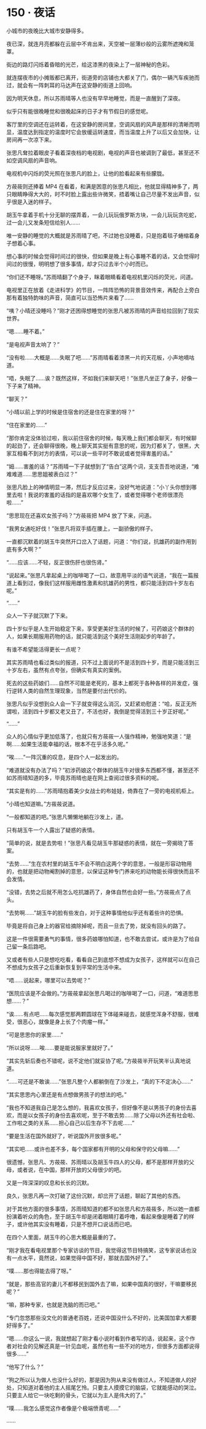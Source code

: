 <link rel="stylesheet" href="../styles/text.css"/>
<h1>150 · 夜话</h1>

小城市的夜晚比大城市安静得多。

夜已深，就连月亮都躲在云层中不肯出来，天空被一层薄纱般的云雾所遮掩和笼罩。

街边的路灯闪烁着昏暗的光芒，给这漆黑的夜染上了一层神秘的色彩。

就连摆夜市的小摊贩都已离开，街道旁的店铺也大都关了门，偶尔一辆汽车疾驰而过，就会有一阵刺耳的马达声在这安静的街道上回响。

因为明天休息，所以苏雨晴等人也没有早早地睡觉，而是一直醒到了深夜。

似乎只有能很晚睡觉和很晚起床的日子才有节假日的感觉呢。

客厅里的空调还在运转着，在这安静的房间里，空调风扇的风声是那样的清晰而明显，温度达到指定的温度时它会放缓运转速度，而当温度上升了以后又会加快，让房间再一次凉下来。

张思凡耷拉着眼皮子看着深夜档的电视剧，电视的声音也被调到了最低，甚至还不如空调风扇的声音响。

电视机中闪烁的荧光照在张思凡的脸上，让他的脸看起来有些朦胧。

方莜莜则还捧着 MP4 在看着，和满是困意的张思凡相比，他就显得精神多了，两只眼睛睁得大大的，时不时脸上露出些许微笑，捂着嘴让自己尽量不发出声音，似乎很是入迷的样子。

胡玉牛拿着手机十分无聊的摆弄着，一会儿玩玩俄罗斯方块，一会儿玩玩贪吃蛇，过一会儿又发条短信给别人……

唯一安静的睡觉的大概就是苏雨晴了吧，不过她也没睡着，只是抱着毯子蜷缩着身子想着心事。

想心事的时候会觉得时间过的很快，但如果是晚上有心事睡不着的话，又会觉得时间过的很慢，明明想了很多事情，却才只过去半个小时而已。

“你们还不睡呀。”苏雨晴翻了个身子，眯着眼睛看着电视机里闪烁的荧光，问道。

电视里正在放着《走进科学》的节目，一阵阵恐怖的背景音效传来，再配合上旁白那有着独特韵味的声音，简直可以当恐怖片来看了……

“咦？小晴还没睡吗？”刚才还困得想睡觉的张思凡被苏雨晴的声音给拉回到了现实世界。

“嗯……睡不着。”

“是电视声音太响了？”

“没有啦……大概是……失眠了吧……”苏雨晴看着漆黑一片的天花板，小声地嘀咕道。

“唔，失眠了……诶？既然这样，不如我们来聊天吧！”张思凡坐正了身子，好像一下子来了精神。

“聊天？”

“小晴以前上学的时候是住宿舍的还是住在家里的呀？”

“住在家里的……”

“那你肯定没体验过啦，我以前住宿舍的时候，每天晚上我们都会聊天，有时候聊的起劲了，还会聊得很晚，晚上聊天其实挺有意思的呢，因为灯都关了，很黑，大家互相看不到对方的表情，可以说一些平时不敢说或者觉得害羞的话。”

“姆……害羞的话？”苏雨晴一下子就想到了“告白”这两个词，支支吾吾地说道，“难难难道……思思姐被表白过？”

张思凡脸上的神情明显一滞，然后才反应过来，没好气地说道：“小丫头你想到哪里去啦！我说的害羞的话指的是喜欢哪个女生了，或者觉得哪个老师很漂亮啦……”

“思思现在还喜欢女孩子吗？”方莜莜把 MP4 放了下来，问道。

“我男女通吃好伐！”张思凡将双手插在腰上，一副骄傲的样子。

一直都沉默着的胡玉牛突然开口岔入了话题，问道：“你们说，抗雄药的副作用到底有多大啊？”

“……应该……不轻，反正很伤肝也很伤肾。”

“说起来。”张思凡拿起桌上的咖啡喝了一口，故意用平淡的语气说道，“我在一篇报道上看到过，像我们这样服用雌性激素和抗雄药的男性，都只能活到四十岁左右呢。”

“……”

众人一下子就沉默了下来。

四十岁似乎是人生开始稳定下来，享受更美好生活的时候了，可药娘这个群体的人，如果长期服用药物的话，就只能活到这个美好生活刚起步的年龄了。

有谁不希望能活得更长一点呢？

其实苏雨晴也看过类似的报道，只不过上面说的不是活到四十岁，而是只能活到三十岁左右，虽然有点夸张，但确实有真实的案例。

死去的这些药娘们……自然不可能是老死的，基本上都死于各种各样的并发症，强行逆转人类的自然生理现象，当然是要付出代价的。

张思凡似乎没想到众人会一下子就变得这么消沉，又赶紧劝慰道：“哈，反正无所谓啦，活到四十岁都又老又丑了，不活也好，我倒是觉得活到三十岁正好呢。”

“……”

众人的心情似乎更加低落了，也就只有方莜莜一人强作精神，勉强地笑道：“是啊……如果生活能幸福的话，根本不在乎活多久呢。”

“唉……”一阵沉重的叹息，是四个人一起发出的。

“难道就没有办法了吗？”初涉药娘这个群体的胡玉牛对很多东西都不懂，甚至还不如苏雨晴知道的多，毕竟苏雨晴也是在网上查阅过很多资料的呢。

“其实是有的……”苏雨晴抱着美少女战士的布娃娃，倚靠在了一旁的电视机柜上。

“小晴也知道嘛。”方莜莜说道。

“一般都知道的吧。”张思凡懒懒地躺在沙发上，道。

只有胡玉牛一个人露出了疑惑的表情。

“简单的说，就是去势啦！”张思凡看见胡玉牛那疑惑的表情，就在一旁揭晓了答案。

“去势……”生在农村里的胡玉牛不会不明白这两个字的意思，一般是形容动物用的，也就是把动物阉割掉的意思，以保证这种专门养来吃的动物能长得很快而且不会发情。

“没错，去势之后就不用怎么吃抗雄药了，身体自然也会好一些。”方莜莜点了点头。

“去势啊……”胡玉牛的脸有些发白，对于这种事情他似乎还有着些许的恐惧。

毕竟是将自己身上的器官给摘除掉呢，而且一旦去了势，就没有回头的路了。

这是一件很需要勇气的事情，很多药娘哪怕知道，也不敢去尝试，或许是为了给自己留一条后路吧。

又或者有些人只是想吃吃看，看看自己到底想不想成为女孩子，这样就可以在自己不想成为女孩子之后重新恢复到平常的生活中来。

“唔……说起来，哪里可以去势呢？”

“医院应该是不会做的。”方莜莜拿起张思凡喝过的咖啡喝了一口，问道，“难道思思想……？”

“诶……有点吧……每次感觉那两颗圆球在下体碰来碰去，就感觉浑身不舒服，很难受，很恶心，就像是身上长了个肉瘤一样。”

“可是思思你的家里……”

“所以说呀……唉……要是能说服家里就好了。”

“其实先斩后奏也不错呢，说不定他们就妥协了呢。”方莜莜半开玩笑半认真地说道。

“……可还是不敢诶……”张思凡整个人都躺倒在了沙发上，“真的下不定决心……”

“其实思思内心里还是有点想做男孩子的想法的吧。”

“我也不知道我自己是怎么想的，我喜欢女孩子，但好像不是以男孩子的身份去喜欢，而是以女孩子的身份去喜欢呢，至于不敢去势……除了父母以外还有社会啦、工作啦之类的关系……担心自己以后生存不下去呢……”

“要是生活在国外就好了，听说国外开放很多呢。”

“其实吧……或许也差不多，每个国家都有开明的父母和保守的父母嘛……”

很遗憾，张思凡、方莜莜、苏雨晴以及胡玉牛四人的父母，都不是那样开放的父母，或者说，在中国，那样开放的父母很少的吧。

又是一阵深深的叹息和长长的沉默。

良久，张思凡再一次打破了这份沉默，却岔开了话题，聊起了其他的东西。

对于其他方面的很多事情，苏雨晴知道的都不如张思凡和方莜莜多，所以她一直都扮演着听众的角色，至于胡玉牛却是闭着眼睛打着呼噜，看起来像是睡着了的样子，或许他其实没有睡着，只是不想开口说话而已吧。

在四个人里面，胡玉牛的心思大概是最重的了。

“刚才我在看电视里那个专家访谈的节目，我觉得这节目特搞笑，这专家说话也没有一点水平，竟然说，如果觉得中国不好，那就去国外好了。”

“噗……那也得能去得了呀。”

“就是，那些高官的妻儿不都移民到国外去了嘛，如果中国真的很好，干嘛要移民呢？”

“嘛，那种专家，也就是洗脑的而已吧。”

“专门忽悠那些没文化的普通老百姓，还说中国没什么不好的，比美国加拿大都要好得多了。”

“嗯……你这么一说，我就想起了刚才看小说时看到作者写的话，说起来，这个作者对社会的见解还真是一针见血呢，虽然也有一些不对的地方，但很多方面都说得很多……”

“他写了什么？”

“狗之所以认为做人也没什么好的，那是因为狗从来没有做过人，不知道做人的好处，只知道对着他的主人摇尾乞怜。只要主人摸摸它的脑袋，它就能感动的哭泣。只要主人给它一块吃剩的骨头，它就以为主人是伟大的了。”

“噗……我怎么感觉这作者像是个极端愤青呢……”

……
